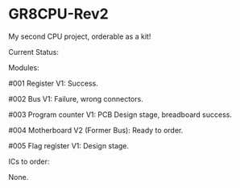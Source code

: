 # GR8CPU-Rev2
My second CPU project, orderable as a kit!

Current Status:

Modules:

#001 Register V1: Success.

#002 Bus V1: Failure, wrong connectors.

#003 Program counter V1: PCB Design stage, breadboard success.

#004 Motherboard V2 (Former Bus): Ready to order.

#005 Flag register V1: Design stage.


ICs to order:

None.
